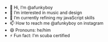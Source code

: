 - 👋 Hi, I’m @afunkyboy
- 👀 I’m interested in music and design
- 🌱 I’m currently refining my javaScript skills
- 📫 How to reach me @afunkyboy on instagram
- 😄 Pronouns: he/him
- ⚡ Fun fact: I'm scuba certified

<!---
afunkyboy/afunkyboy is a ✨ special ✨ repository because its `README.md` (this file) appears on your GitHub profile.
You can click the Preview link to take a look at your changes.
--->
